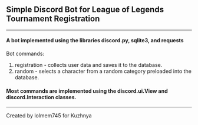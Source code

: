 ## Simple Discord Bot for League of Legends Tournament Registration
---
#### A bot implemented using the libraries discord.py, sqlite3, and requests
Bot commands:
1. registration - collects user data and saves it to the database.
2. random - selects a character from a random category preloaded into the database.

#### Most commands are implemented using the discord.ui.View and discord.Interaction classes. 
---
Created by lolmem745 for Kuzhnya
